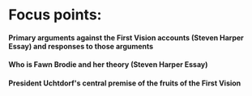 # Focus points:

#### Primary arguments against the First Vision accounts (Steven Harper Essay) and responses to those arguments

#### Who is Fawn Brodie and her theory (Steven Harper Essay)

#### President Uchtdorf's central premise of the fruits of the First Vision
